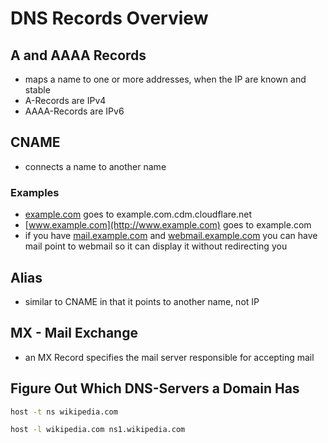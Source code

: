 # DNS Records Overview

## A and AAAA Records

* maps a name to one or more addresses, when the IP are known and stable
* A-Records are IPv4
* AAAA-Records are IPv6

## CNAME

* connects a name to another name

### Examples

* [example.com](http://example.com) goes to example.com.cdm.cloudflare.net
* [www.example.com](http://www.example.com) goes to example.com
* if you have [mail.example.com](http://mail.example.com) and [webmail.example.com](http://webmail.example.com) you can have mail point to webmail so it can display it without redirecting you

## Alias

* similar to CNAME in that it points to another name, not IP

## MX - Mail Exchange

* an MX Record specifies the mail server responsible for accepting mail

## Figure Out Which DNS-Servers a Domain Has

```bash
host -t ns wikipedia.com
```

```bash
host -l wikipedia.com ns1.wikipedia.com
```

